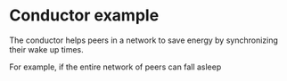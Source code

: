 # Conductor example
The conductor helps peers in a network to save energy by synchronizing their wake up times.

For example, if the entire network of peers can fall asleep